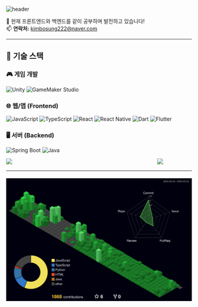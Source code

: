 ![header](https://capsule-render.vercel.app/api?type=rect&color=gradient&height=100&section=header&text=😄%20보성GitHub%20💻&fontSize=50&fontAlignY=50)

<p>
  🌱 현재 프론트엔드와 백엔드를 같이 공부하며 발전하고 있습니다!<br>
  📫 <strong>연락처:</strong> <a href="mailto:kimbosung222@naver.com">kimbosung222@naver.com</a>
</p>


---

## 🚀 기술 스택

<h3>🎮 게임 개발</h3>
<p align="left"> 
  <img src="https://img.shields.io/badge/Unity-FFFFFF?style=for-the-badge&logo=unity&logoColor=black" alt="Unity" height="28"/>
  <img src="https://img.shields.io/badge/GameMaker_Studio-8DCA09?style=for-the-badge&logo=gamemaker-studio&logoColor=white" alt="GameMaker Studio" height="28"/>
</p>

<h3>🌐 웹/앱 (Frontend)</h3>
<p align="left">
  <img src="https://img.shields.io/badge/JavaScript-F7DF1E?style=for-the-badge&logo=javascript&logoColor=black" alt="JavaScript" height="28"/>
  <img src="https://img.shields.io/badge/TypeScript-3178C6?style=for-the-badge&logo=typescript&logoColor=white" alt="TypeScript" height="28"/>
  <img src="https://img.shields.io/badge/React-61DAFB?style=for-the-badge&logo=react&logoColor=black" alt="React" height="28"/>
  <img src="https://img.shields.io/badge/React_Native-20232A?style=for-the-badge&logo=react&logoColor=61DAFB" alt="React Native" height="28"/>
  <img src="https://img.shields.io/badge/Dart-0175C2?style=for-the-badge&logo=dart&logoColor=white" alt="Dart" height="28"/>
  <img src="https://img.shields.io/badge/Flutter-02569B?style=for-the-badge&logo=flutter&logoColor=white" alt="Flutter" height="28"/>
</p>

<h3>🖥️ 서버 (Backend)</h3>
<p align="left">
  <img src="https://img.shields.io/badge/Spring_Boot-6DB33F?style=for-the-badge&logo=spring-boot&logoColor=white" alt="Spring Boot" height="28"/>
  <img src="https://img.shields.io/badge/Java-007396?style=for-the-badge&logo=java&logoColor=white" alt="Java" height="28"/>
</p>




<div align="left" style="display: flex; gap: 10px;">
  <img src="https://github-readme-stats.vercel.app/api?username=GreenTea0413&theme=graywhite&show_icons=true" width="400" />
  <a href="https://www.gitanimals.org/en_US?utm_medium=image&utm_source=noeyoes&utm_content=farm">
    <img src="https://render.gitanimals.org/farms/GreenTea0413" width="340" />
  </a>
</div>

<hr>

<div align="left" style="margin-top: 20px;">
 <img src="./profile-3d-contrib/profile-night-green.svg" alt="3D Grass Animation">
</div>
